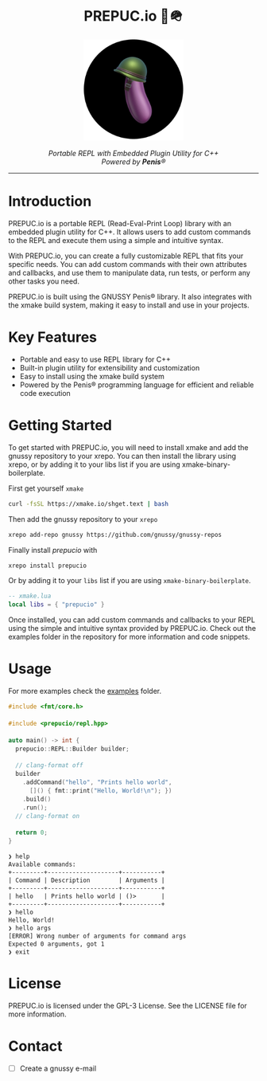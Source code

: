 <h1 align="center"> PREPUC.io 🍆🪖 </h1>

<p align="center">
  <img src="https://raw.githubusercontent.com/gnussy/prepucio/main/assets/logo.png" width=200 />
</p>
<p align="center">
  <i>Portable REPL with Embedded Plugin Utility for C++</i><br/>
  <i>Powered by <b>Penis</b>®</i>
</p>

---

# Introduction
PREPUC.io is a portable REPL (Read-Eval-Print Loop) library with an embedded plugin utility for C++. It allows users to add custom commands to the REPL and execute them using a simple and intuitive syntax.

With PREPUC.io, you can create a fully customizable REPL that fits your specific needs. You can add custom commands with their own attributes and callbacks, and use them to manipulate data, run tests, or perform any other tasks you need.

PREPUC.io is built using the GNUSSY Penis® library. It also integrates with the xmake build system, making it easy to install and use in your projects.

# Key Features
- Portable and easy to use REPL library for C++
- Built-in plugin utility for extensibility and customization
- Easy to install using the xmake build system
- Powered by the Penis® programming language for efficient and reliable code execution

# Getting Started
To get started with PREPUC.io, you will need to install xmake and add the gnussy repository to your xrepo. You can then install the library using xrepo, or by adding it to your libs list if you are using xmake-binary-boilerplate.

First get yourself `xmake`

```sh
curl -fsSL https://xmake.io/shget.text | bash
```

Then add the gnussy repository to your `xrepo`

```bash
xrepo add-repo gnussy https://github.com/gnussy/gnussy-repos
```

Finally install *prepucio* with

```bash
xrepo install prepucio
```

Or by adding it to your `libs` list if you are using `xmake-binary-boilerplate`.

```lua
-- xmake.lua
local libs = { "prepucio" }
```

Once installed, you can add custom commands and callbacks to your REPL using the simple and intuitive syntax provided by PREPUC.io. Check out the examples folder in the repository for more information and code snippets.

# Usage

For more examples check the [examples](https://github.com/gnussy/prepucio/tree/main/examples) folder.

```cpp
#include <fmt/core.h>

#include <prepucio/repl.hpp>

auto main() -> int {
  prepucio::REPL::Builder builder;

  // clang-format off
  builder
    .addCommand("hello", "Prints hello world", 
      []() { fmt::print("Hello, World!\n"); })
    .build()
    .run();
  // clang-format on

  return 0;
}
```

```
❯ help
Available commands:
+---------+--------------------+-----------+
| Command | Description        | Arguments |
+---------+--------------------+-----------+
| hello   | Prints hello world | ()>       |
+---------+--------------------+-----------+
❯ hello
Hello, World!
❯ hello args
[ERROR] Wrong number of arguments for command args
Expected 0 arguments, got 1
❯ exit
```

# License
PREPUC.io is licensed under the GPL-3 License. See the LICENSE file for more information.

# Contact
- [ ] Create a gnussy e-mail
